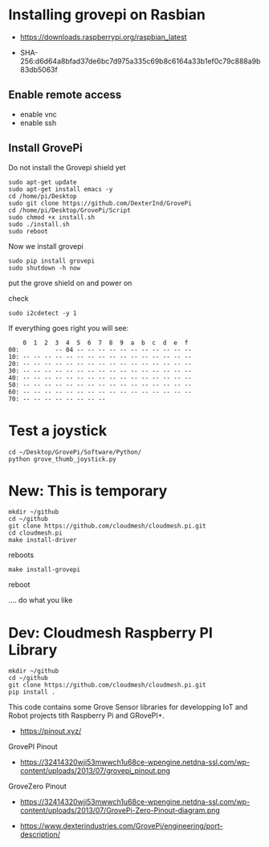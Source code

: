 # Installing grovepi on Rasbian

* <https://downloads.raspberrypi.org/raspbian_latest>

* SHA-256:d6d64a8bfad37de6bc7d975a335c69b8c6164a33b1ef0c79c888a9b83db5063f

## Enable remote access

* enable vnc
* enable ssh

## Install GrovePi

Do not install the Grovepi shield yet

    sudo apt-get update
    sudo apt-get install emacs -y
    cd /home/pi/Desktop
    sudo git clone https://github.com/DexterInd/GrovePi
    cd /home/pi/Desktop/GrovePi/Script
    sudo chmod +x install.sh
    sudo ./install.sh
    sudo reboot

Now we install grovepi

    sudo pip install grovepi
    sudo shutdown -h now
    
    
put the grove shield on and power on

check 

    sudo i2cdetect -y 1
    
If everything goes right you will see:
         
        0  1  2  3  4  5  6  7  8  9  a  b  c  d  e  f
    00:          -- 04 -- -- -- -- -- -- -- -- -- -- -- 
    10: -- -- -- -- -- -- -- -- -- -- -- -- -- -- -- -- 
    20: -- -- -- -- -- -- -- -- -- -- -- -- -- -- -- -- 
    30: -- -- -- -- -- -- -- -- -- -- -- -- -- -- -- -- 
    40: -- -- -- -- -- -- -- -- -- -- -- -- -- -- -- -- 
    50: -- -- -- -- -- -- -- -- -- -- -- -- -- -- -- -- 
    60: -- -- -- -- -- -- -- -- -- -- -- -- -- -- -- --
    70: -- -- -- -- -- -- -- --        
    
# Test a joystick

    cd ~/Desktop/GrovePi/Software/Python/   
    python grove_thumb_joystick.py


# New: This is temporary

    mkdir ~/github
    cd ~/github
    git clone https://github.com/cloudmesh/cloudmesh.pi.git
    cd cloudmesh.pi
    make install-driver

reboots

    make install-grovepi

reboot

.... do what you like



# Dev: Cloudmesh Raspberry PI Library 

    mkdir ~/github
    cd ~/github
    git clone https://github.com/cloudmesh/cloudmesh.pi.git
    pip install .

This code contains some Grove Sensor libraries for developping IoT
and Robot projects tith Raspberry Pi and GRovePI+.


* https://pinout.xyz/

GrovePI Pinout

* https://32414320wji53mwwch1u68ce-wpengine.netdna-ssl.com/wp-content/uploads/2013/07/grovepi_pinout.png

GroveZero Pinout

* https://32414320wji53mwwch1u68ce-wpengine.netdna-ssl.com/wp-content/uploads/2013/07/GrovePi-Zero-Pinout-diagram.png


* https://www.dexterindustries.com/GrovePi/engineering/port-description/

